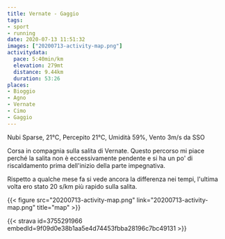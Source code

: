 ```yaml
---
title: Vernate - Gaggio
tags:
- sport
- running
date: 2020-07-13 11:51:32
images: ["20200713-activity-map.png"]
activitydata:
  pace: 5:40min/km
  elevation: 279mt
  distance: 9.44km
  duration: 53:26
places:
- Bioggio
- Agno
- Vernate
- Cimo
- Gaggio
---
```


Nubi Sparse, 21°C, Percepito 21°C, Umidità 59%, Vento 3m/s da SSO

Corsa in compagnia sulla salita di Vernate. Questo percorso mi piace perché la salita non è eccessivamente pendente e si ha un po' di riscaldamento prima dell'inizio della parte impegnativa.

Rispetto a qualche mese fa si vede ancora la differenza nei tempi, l'ultima volta ero stato 20 s/km più rapido sulla salita.


{{< figure src="20200713-activity-map.png" link="20200713-activity-map.png" title="map" >}}


{{< strava id=3755291966 embedId=9f09d0e38b1aa5e4d74453fbba28196c7bc49131 >}}
